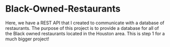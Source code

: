 # Black-Owned-Restaurants
Here, we have a REST API that I created to communicate with a database of restaurants. The purpose of this project is to provide a database for all of the Black owned restaurants located in the Houston area. This is step 1 for a much bigger project! 
